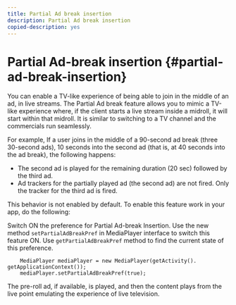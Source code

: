 ```yaml
---
title: Partial Ad break insertion
description: Partial Ad break insertion
copied-description: yes
---
```


# Partial Ad-break insertion {#partial-ad-break-insertion}

You can enable a TV-like experience of being able to join in the middle of an ad, in live streams. The Partial Ad break feature allows you to mimic a TV-like experience where, if the client starts a live stream inside a midroll, it will start within that midroll. It is similar to switching to a TV channel and the commercials run seamlessly.

For example, If a user joins in the middle of a 90-second ad break (three 30-second ads), 10 seconds into the second ad (that is, at 40 seconds into the ad break), the following happens:

* The second ad is played for the remaining duration (20 sec) followed by the third ad. 
* Ad trackers for the partially played ad (the second ad) are not fired. Only the tracker for the third ad is fired.

This behavior is not enabled by default. To enable this feature work in your app, do the following:

Switch ON the preference for Partial Ad-break Insertion. Use the new method `setPartialAdBreakPref` in MediaPlayer interface to switch this feature ON. Use `getPartialAdBreakPref` method to find the current state of this preference.

```
    MediaPlayer mediaPlayer = new MediaPlayer(getActivity(). getApplicationContext()); 
    mediaPlayer.setPartialAdBreakPref(true);
```

The pre-roll ad, if available, is played, and then the content plays from the live point emulating the experience of live television.
